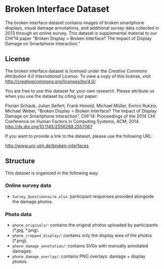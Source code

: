 # Broken Interface Dataset

The broken interface dataset contains images of broken smartphone displays, visual damage annotations, and additional survey data collected in 2013 through an online survey. This dataset is supplemental material to our CHI'14 paper "Broken Display = Broken Interface? The Impact of Display Damage on Smartphone Interaction." 

## License
The broken interface dataset is licensed under the *Creative Commons Attribution 4.0 International License*. To view a copy of this license, visit http://creativecommons.org/licenses/by/4.0/

You are free to use this dataset for your own research. Please attribute us when you use the dataset by citing our paper:

Florian Schaub, Julian Seifert, Frank Honold, Michael Müller, Enrico Rukzio, Michael Weber, "Broken Display = Broken Interface? The Impact of Display Damage on Smartphone Interaction", CHI'14: Proceedings of the 2014 CHI Conference on Human Factors in Computing Systems, ACM, 2014. http://dx.doi.org/10.1145/2556288.2557067 

If you want to provide a link to the dataset, please use the following URL:

http://www.uni-ulm.de/broken-interfaces


## Structure
This dataset is organized in the following way: 

### Online survey data
* `Survey_Questionnaire.xlsx`: participant responses provided alongside the damage photos.

### Photo data
* `phone_originals/`: contains the original photos uploaded by participants (*.jpg, *.png).
* `phone_cropped_display/`: contains only the display area of the photos (*.png).
* `phone_damage_annotation/`: contains SVGs with manually annotated damages.
* `phone_damage_overlay/`: contains PNG overlays: damage + display photos.